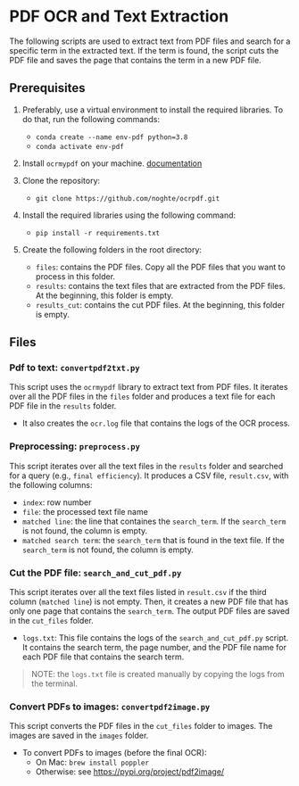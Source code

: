 # PDF OCR and Text Extraction

The following scripts are used to extract text from PDF files and search for a specific term in the extracted text. If the term is found, the script cuts the PDF file and saves the page that contains the term in a new PDF file.

## Prerequisites

1. Preferably, use a virtual environment to install the required libraries. To do that, run the following commands:
    - `conda create --name env-pdf python=3.8`
    - `conda activate env-pdf`

2. Install `ocrmypdf` on your machine. [documentation](https://ocrmypdf.readthedocs.io/en/latest/installation.html)

3. Clone the repository:
    - `git clone https://github.com/noghte/ocrpdf.git`

4. Install the required libraries using the following command:
    - `pip install -r requirements.txt`

5. Create the following folders in the root directory:
    - `files`: contains the PDF files. Copy all the PDF files that you want to process in this folder.
    - `results`: contains the text files that are extracted from the PDF files. At the beginning, this folder is empty.
    - `results_cut`: contains the cut PDF files. At the beginning, this folder is empty.

## Files

### Pdf to text: `convertpdf2txt.py`

This script uses the `ocrmypdf` library to extract text from PDF files. It iterates over all the PDF files in the `files` folder and produces a text file for each PDF file in the `results` folder.

- It also creates the `ocr.log` file that contains the logs of the OCR process.

### Preprocessing: `preprocess.py`

This script iterates over all the text files in the `results` folder and searched for a query (e.g., `final efficiency`). It produces a CSV file, `result.csv`, with the following columns:
- `index`: row number
- `file`: the processed text file name 
- `matched line`: the line that containes the `search_term`. If the `search_term` is not found, the column is empty.
- `matched search term`: the `search_term` that is found in the text file. If the `search_term` is not found, the column is empty.


### Cut the PDF file: `search_and_cut_pdf.py`

This script iterates over all the text files listed in `result.csv` if the third column (`matched line`) is not empty. Then, it creates a new PDF file that has only one page that contains the `search_term`. The output PDF files are saved in the `cut_files` folder.

- `logs.txt`: This file contains the logs of the `search_and_cut_pdf.py` script. It contains the search term, the page number, and the PDF file name for each PDF file that contains the search term.

> NOTE: the `logs.txt` file is created manually by copying the logs from the terminal.

### Convert PDFs to images: `convertpdf2image.py`

This script converts the PDF files in the `cut_files` folder to images. The images are saved in the `images` folder.

- To convert PDFs to images (before the final OCR):
    - On Mac: `brew install poppler`
    - Otherwise: see https://pypi.org/project/pdf2image/